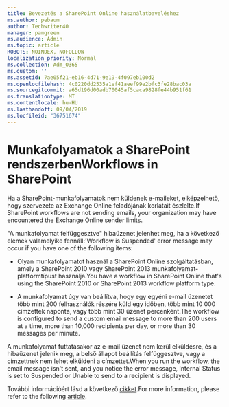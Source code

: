 ```yaml
---
title: Bevezetés a SharePoint Online használatbaveléshez
ms.author: pebaum
author: Techwriter40
manager: pamgreen
ms.audience: Admin
ms.topic: article
ROBOTS: NOINDEX, NOFOLLOW
localization_priority: Normal
ms.collection: Adm_O365
ms.custom: ''
ms.assetid: 7ae05f21-eb16-4d71-9e19-4f097eb100d2
ms.openlocfilehash: 4c0220dd2535a1ef41aeef99e2bfc3fe28bac03a
ms.sourcegitcommit: a65d196d00adb70045af5caca9828fe44b951f61
ms.translationtype: MT
ms.contentlocale: hu-HU
ms.lasthandoff: 09/04/2019
ms.locfileid: "36751674"
---
```

# <a name="workflows-in-sharepoint"></a><span data-ttu-id="90b07-102">Munkafolyamatok a SharePoint rendszerben</span><span class="sxs-lookup"><span data-stu-id="90b07-102">Workflows in SharePoint</span></span>

<span data-ttu-id="90b07-103">Ha a SharePoint-munkafolyamatok nem küldenek e-maileket, elképzelhető, hogy szervezete az Exchange Online feladójának korlátait észlelte.</span><span class="sxs-lookup"><span data-stu-id="90b07-103">If SharePoint workflows are not sending emails, your organization may have encountered the Exchange Online sender limits.</span></span>

<span data-ttu-id="90b07-104">"A munkafolyamat felfüggesztve" hibaüzenet jelenhet meg, ha a következő elemek valamelyike fennáll:</span><span class="sxs-lookup"><span data-stu-id="90b07-104">'Workflow is Suspended' error message may occur if you have one of the following items:</span></span>

- <span data-ttu-id="90b07-105">Olyan munkafolyamatot használ a SharePoint Online szolgáltatásban, amely a SharePoint 2010 vagy SharePoint 2013 munkafolyamat-platformtípust használja.</span><span class="sxs-lookup"><span data-stu-id="90b07-105">You have a workflow in SharePoint Online that's using the SharePoint 2010 or SharePoint 2013 workflow platform type.</span></span>

- <span data-ttu-id="90b07-106">A munkafolyamat úgy van beállítva, hogy egy egyéni e-mail üzenetet több mint 200 felhasználók részére küld egy időben, több mint 10 000 címzettek naponta, vagy több mint 30 üzenet percenként.</span><span class="sxs-lookup"><span data-stu-id="90b07-106">The workflow is configured to send a custom email message to more than 200 users at a time, more than 10,000 recipients per day, or more than 30 messages per minute.</span></span>

<span data-ttu-id="90b07-107">A munkafolyamat futtatásakor az e-mail üzenet nem kerül elküldésre, és a hibaüzenet jelenik meg, a belső állapot beállítás felfüggesztve, vagy a címzettnek nem lehet elküldeni a címzettet.</span><span class="sxs-lookup"><span data-stu-id="90b07-107">When you run the workflow, the email message isn't sent, and you notice the error message, Internal Status is set to Suspended or Unable to send to a recipient is displayed.</span></span>

<span data-ttu-id="90b07-108">További információért lásd a következő [cikket](https://docs.microsoft.com/sharepoint/support/workflows/configured-workflow-fails-running).</span><span class="sxs-lookup"><span data-stu-id="90b07-108">For more information, please refer to the following [article](https://docs.microsoft.com/sharepoint/support/workflows/configured-workflow-fails-running).</span></span>

